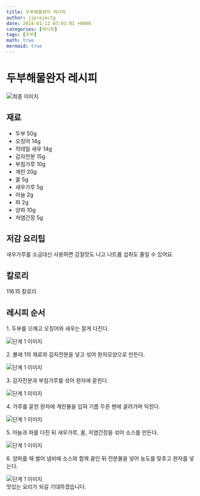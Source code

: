 ```yaml
---
title: 두부해물완자 레시피
author: jjprojectg
date: 2024-01-12 03:01:01 +0000
categories: [레시피]
tags: [두부]
math: true
mermaid: true
---
```

<meta name="og:type" content="website"/>
<meta charset="UTF-8"/>
<div class="header">
  <h1>두부해물완자 레시피</h1>
</div>

<div class="container my-4">
  <div class="row">
    <div class="col-12 col-md-6">
      <div class="recipe-image">
        <img src="http://www.foodsafetykorea.go.kr/uploadimg/20190408/20190408112127_1554690087850.jpg" class="step-image" alt="최종 이미지"/>
      </div>
    </div>
    <div class="col-12 col-md-6">
      <div class="ingredients">
        <h2>재료</h2>
        <ul class="card">
          <li> 두부 50g </li>
          <li>  오징어 14g </li>
          <li>  칵테일 새우 14g </li>
          <li>  감자전분 15g </li>
          <li>  부침가루 10g </li>
          <li>  계란 20g </li>
          <li>  꿀 5g </li>
          <li>  새우가루 5g </li>
          <li>  마늘 2g </li>
          <li>  파 2g </li>
          <li>  양파 10g </li>
          <li>  저염간장 5g </li>
</ul>
      </div>
    </div>
    <div class="col-12 col-md-6">
      <div class="ingredients">
        <h2>저감 요리팁</h2>
        <div class="card"> 
          <p>
            새우가루를 소금대신 사용하면 감칠맛도 나고 나트륨 섭취도 줄일 수 있어요.
          </p>
        </div>
      </div>
      <div class="ingredients">
        <h2>칼로리</h2>
        <div class="card"> 
          <p>
            116.15 칼로리
          </p>
        </div>
      </div>
    </div>
  </div>

  <h2 class="my-4">레시피 순서</h2>
  <div class="card recipe-card">
    <div class="card-body recipe-step">
      <p class="card-text step-description">1. 두부를 으깨고 오징어와 새우는 잘게 다진다.</p>
      <img src="http://www.foodsafetykorea.go.kr/uploadimg/20190408/20190408112147_1554690107415.jpg" alt="단계 1 이미지" class="step-image"/>
    </div>
  </div>
  <div class="card recipe-card">
    <div class="card-body recipe-step">
      <p class="card-text step-description">2. 볼에 1의 재료와 감자전분을 넣고 섞어 완자모양으로 만든다.</p>
      <img src="http://www.foodsafetykorea.go.kr/uploadimg/20190408/20190408112204_1554690124165.jpg" alt="단계 1 이미지" class="step-image"/>
    </div>
  </div>
  <div class="card recipe-card">
    <div class="card-body recipe-step">
      <p class="card-text step-description">3. 감자전분과 부침가루를 섞어 완자에 묻힌다.</p>
      <img src="http://www.foodsafetykorea.go.kr/uploadimg/20190408/20190408112216_1554690136572.jpg" alt="단계 1 이미지" class="step-image"/>
    </div>
  </div>
  <div class="card recipe-card">
    <div class="card-body recipe-step">
      <p class="card-text step-description">4. 가루를 묻힌 완자에 계란물을 입혀 기름 두른 팬에 굴려가며 익힌다.</p>
      <img src="http://www.foodsafetykorea.go.kr/uploadimg/20190408/20190408112231_1554690151278.jpg" alt="단계 1 이미지" class="step-image"/>
    </div>
  </div>
  <div class="card recipe-card">
    <div class="card-body recipe-step">
      <p class="card-text step-description">5. 마늘과 파를 다진 뒤 새우가루, 꿀, 저염간장을 섞어 소스를 만든다.</p>
      <img src="http://www.foodsafetykorea.go.kr/uploadimg/20190408/20190408112250_1554690170739.jpg" alt="단계 1 이미지" class="step-image"/>
    </div>
  </div>
  <div class="card recipe-card">
    <div class="card-body recipe-step">
      <p class="card-text step-description">6. 양파를 채 썰어 냄비에 소스와 함께 끓인 뒤 전분물을 넣어 농도를 맞추고 완자를 넣는다.</p>
      <img src="http://www.foodsafetykorea.go.kr/uploadimg/20190408/20190408112334_1554690214523.jpg" alt="단계 1 이미지" class="step-image"/>
    </div>
  </div>

</div>
맛있는 요리가 되길 기대하겠습니다.
